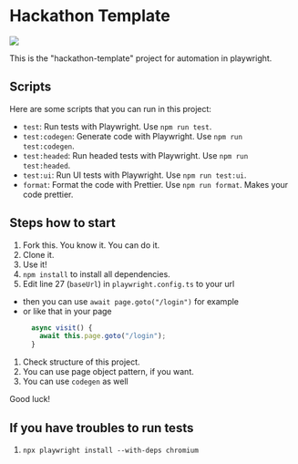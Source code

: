 # Hackathon Template

![](https://media2.giphy.com/media/v1.Y2lkPTc5MGI3NjExNzRra2ozY2FvcTQ1cjUwMHViYnh3cnIxaHRtNTBjeDBibXc2b3JhcCZlcD12MV9pbnRlcm5hbF9naWZfYnlfaWQmY3Q9Zw/MdA16VIoXKKxNE8Stk/giphy.gif)

This is the "hackathon-template" project for automation in playwright.

## Scripts

Here are some scripts that you can run in this project:

- `test`: Run tests with Playwright. Use `npm run test`.
- `test:codegen`: Generate code with Playwright. Use `npm run test:codegen`.
- `test:headed`: Run headed tests with Playwright. Use `npm run test:headed`.
- `test:ui`: Run UI tests with Playwright. Use `npm run test:ui`.
- `format`: Format the code with Prettier. Use `npm run format`. Makes your code prettier.

## Steps how to start

1. Fork this. You know it. You can do it.
1. Clone it.
1. Use it!
1. `npm install` to install all dependencies. 
1. Edit line 27 (`baseUrl`) in `playwright.config.ts` to your url
  * then you can use `await page.goto("/login")` for example 
  * or like that in your page
    ```ts 
      async visit() {
        await this.page.goto("/login");
      }
    ```
1. Check structure of this project. 
1. You can use page object pattern, if you want.
1. You can use `codegen` as well

Good luck!

## If you have troubles to run tests
1. `npx playwright install --with-deps chromium`

